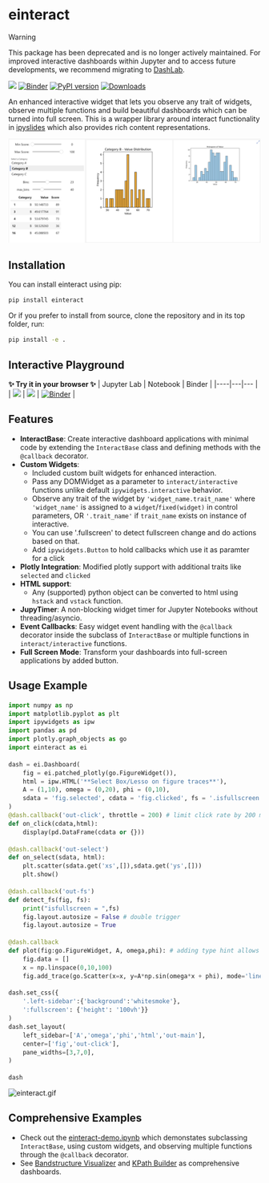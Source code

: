 # einteract

> [!WARNING]
> This package has been deprecated and is no longer actively maintained. For improved interactive dashboards within Jupyter and to access future developments, we recommend migrating to [DashLab](https://github.com/asaboor-gh/dashlab).

[![](https://jupyterlite.rtfd.io/en/latest/_static/badge.svg)](https://asaboor-gh.github.io/einteract-docs/notebooks/index.html?path=einteract.ipynb)
[![Binder](https://mybinder.org/badge_logo.svg)](https://mybinder.org/v2/gh/asaboor-gh/einteract/HEAD?urlpath=%2Fdoc%2Ftree%2Feinteract-demo.ipynb)
[![PyPI version](https://badge.fury.io/py/einteract.svg)](https://badge.fury.io/py/einteract)
[![Downloads](https://pepy.tech/badge/einteract)](https://pepy.tech/project/einteract)

An enhanced interactive widget that lets you observe any trait of widgets, observe multiple functions and build beautiful dashboards which can be turned into full screen. This is a wrapper library around interact functionality in [ipyslides](https://github.com/asaboor-gh/ipyslides) which also provides rich content representations. 

![](interact.png)

## Installation

You can install einteract using pip:

```bash
pip install einteract
```

Or if you prefer to install from source, clone the repository and in its top folder, run:

```bash
pip install -e .
```

## Interactive Playground
**✨ Try it in your browser ✨**
| Jupyter Lab  | Notebook | Binder |
|----|---|--- |
|  [![](https://jupyterlite.rtfd.io/en/latest/_static/badge.svg)](https://asaboor-gh.github.io/einteract-docs/lab/index.html?path=einteract.ipynb)  |  [![](https://jupyterlite.rtfd.io/en/latest/_static/badge.svg)](https://asaboor-gh.github.io/einteract-docs/notebooks/index.html?path=einteract.ipynb) | [![Binder](https://mybinder.org/badge_logo.svg)](https://mybinder.org/v2/gh/asaboor-gh/einteract/HEAD?urlpath=%2Fdoc%2Ftree%2Feinteract-demo.ipynb) |

## Features

- **InteractBase**: Create interactive dashboard applications with minimal code by extending the `InteractBase` class and defining methods with the `@callback` decorator.
- **Custom Widgets**: 
    - Included custom built widgets for enhanced interaction. 
    - Pass any DOMWidget as a parameter to `interact/interactive` functions unlike default `ipywidgets.interactive` behavior.
    - Observe any trait of the widget by `'widget_name.trait_name'` where `'widget_name'` is assigned to a `widget`/`fixed(widget)` in control parameters, OR `'.trait_name'` if `trait_name` exists on instance of interactive.
    - You can use '.fullscreen' to detect fullscreen change and do actions based on that.
    - Add `ipywidgets.Button` to hold callbacks which use it as paramter for a click
- **Plotly Integration**: Modified plotly support with additional traits like `selected` and `clicked`
- **HTML support**: 
   - Any (supported) python object can be converted to html using `hstack` and `vstack` function.
- **JupyTimer**: A non-blocking widget timer for Jupyter Notebooks without threading/asyncio.
- **Event Callbacks**: Easy widget event handling with the `@callback` decorator inside the subclass of `InteractBase` or multiple functions in `interact/interactive` functions.
- **Full Screen Mode**: Transform your dashboards into full-screen applications by added button.

## Usage Example

```python
import numpy as np
import matplotlib.pyplot as plt
import ipywidgets as ipw
import pandas as pd
import plotly.graph_objects as go
import einteract as ei

dash = ei.Dashboard(
    fig = ei.patched_plotly(go.FigureWidget()), 
    html = ipw.HTML('**Select Box/Lesso on figure traces**'),
    A = (1,10), omega = (0,20), phi = (0,10),
    sdata = 'fig.selected', cdata = 'fig.clicked', fs = '.isfullscreen',
)
@dash.callback('out-click', throttle = 200) # limit click rate by 200 ms
def on_click(cdata,html):
    display(pd.DataFrame(cdata or {}))

@dash.callback('out-select')
def on_select(sdata, html):
    plt.scatter(sdata.get('xs',[]),sdata.get('ys',[]))
    plt.show()

@dash.callback('out-fs')
def detect_fs(fig, fs):
    print("isfullscreen = ",fs)
    fig.layout.autosize = False # double trigger
    fig.layout.autosize = True

@dash.callback
def plot(fig:go.FigureWidget, A, omega,phi): # adding type hint allows auto-completion inside function
    fig.data = []
    x = np.linspace(0,10,100)
    fig.add_trace(go.Scatter(x=x, y=A*np.sin(omega*x + phi), mode='lines+markers'))

dash.set_css({
    '.left-sidebar':{'background':'whitesmoke'},
    ':fullscreen': {'height': '100vh'}}
)
dash.set_layout(
    left_sidebar=['A','omega','phi','html','out-main'], 
    center=['fig','out-click'], 
    pane_widths=[3,7,0],
)

dash
```
![einteract.gif](einteract.gif)

## Comprehensive Examples
- Check out the [einteract-demo.ipynb](einteract-demo.ipynb) which demonstates subclassing `InteractBase`, using custom widgets, and observing multiple functions through the `@callback` decorator.
- See [Bandstructure Visualizer](https://github.com/asaboor-gh/ipyvasp/blob/d181ba9a1789368c5d8bc1460be849c34dcbe341/ipyvasp/widgets.py#L642) and [KPath Builder](https://github.com/asaboor-gh/ipyvasp/blob/d181ba9a1789368c5d8bc1460be849c34dcbe341/ipyvasp/widgets.py#L935) as comprehensive dashboards.
